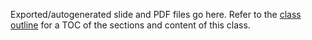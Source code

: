 Exported/autogenerated slide and PDF files go here. Refer to the [class
outline](outline.pdf) for a TOC of the sections and content of this class.

